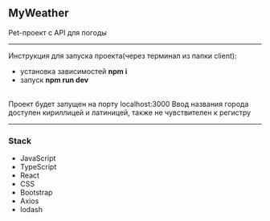 ## MyWeather
Pet-проект с API для погоды

---
Инструкция для запуска проекта(через терминал из папки client): 

- установка зависимостей **npm i**
- запуск **npm run dev**
<br/>
Проект будет запущен на порту localhost:3000
Ввод названия города доступен кириллицей и латиницей, также не чувствителен к регистру

<br/>

---
### Stack

- JavaScript
- TypeScript
- React
- CSS
- Bootstrap
- Axios
- lodash
